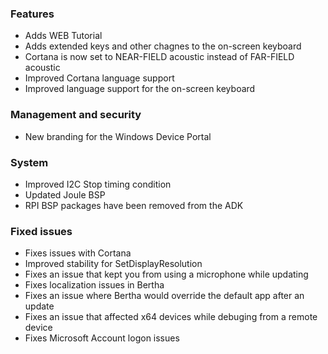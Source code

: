 ### Features
- Adds WEB Tutorial
- Adds extended keys and other chagnes to the on-screen keyboard
- Cortana is now set to NEAR-FIELD acoustic instead of FAR-FIELD acoustic
- Improved Cortana language support
- Improved language support for the  on-screen keyboard

### Management and security
- New branding for the Windows Device Portal

### System
- Improved I2C Stop timing condition
- Updated Joule BSP
- RPI BSP packages have been removed from the ADK

### Fixed issues
- Fixes issues with Cortana
- Improved stability for SetDisplayResolution
- Fixes an issue that kept you from using a microphone while updating
- Fixes localization issues in Bertha
- Fixes an issue where Bertha would override the default app after an update
- Fixes an issue that affected x64 devices while debuging from a remote device
- Fixes Microsoft Account logon issues